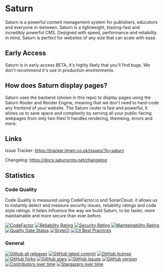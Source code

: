 # Saturn
Saturn is a powerful content management system for publishers, educators and everyone in-between. Saturn is a lightweight, blazing-fast and incredibly powerful CMS. Designed with speed, performance and reliability in mind, Saturn is perfect for websites of any size that can scale with ease.

## Early Access
Saturn is in early access BETA, it's highly likely that you'll find bugs. We don't recommend it's use in production environments.

## How does Saturn display pages?
Saturn uses the backend (shown in this repo) to display pages using the Saturn Router and Render Engine, meaning that we don't need to hard-code any frontend of your website. The Saturn router is fast and powerful, it allows us to save space and complexity by serving all your public-facing webpages from only two files! It handles rendering, themeing, errors and more.

## Links
Issue Tracker: https://tracker.lmwn.co.uk/issues/?p=saturn

Changelog: https://docs.saturncms.net/changelog

## Statistics
### Code Quality
Code Quality is measured using CodeFactor.io and SonarCloud, it allows us to instantly detect and measure security issues, reliability ratings and code style ratings. It helps influence the way we build Saturn, to be faster, more maintainable and more secure than ever before.

[![CodeFactor](https://www.codefactor.io/repository/github/lmwnweb/saturn/badge?s=f64b48d218619ac47c05eea3e8f85106d1fb4c9c)](https://www.codefactor.io/repository/github/lmwnweb/saturn)
[![Reliability Rating](https://sonarcloud.io/api/project_badges/measure?project=LMWNWeb_Saturn&metric=reliability_rating)](https://sonarcloud.io/dashboard?id=LMWNWeb_Saturn)
[![Security Rating](https://sonarcloud.io/api/project_badges/measure?project=LMWNWeb_Saturn&metric=security_rating)](https://sonarcloud.io/dashboard?id=LMWNWeb_Saturn)
[![Maintainability Rating](https://sonarcloud.io/api/project_badges/measure?project=LMWNWeb_Saturn&metric=sqale_rating)](https://sonarcloud.io/dashboard?id=LMWNWeb_Saturn)
[![Quality Gate Status](https://sonarcloud.io/api/project_badges/measure?project=LMWNWeb_Saturn&metric=alert_status)](https://sonarcloud.io/dashboard?id=LMWNWeb_Saturn)
[![StyleCI](https://github.styleci.io/repos/374477121/shield?branch=master)](https://github.styleci.io/repos/374477121?branch=master)
[![CII Best Practices](https://bestpractices.coreinfrastructure.org/projects/5217/badge)](https://bestpractices.coreinfrastructure.org/projects/5217)
### General
[![Github all releases](https://img.shields.io/github/downloads/LMWNWeb/Saturn/total.svg)](https://GitHub.com/LMWNWeb/Saturn/releases/)
[![GitHub latest commit](https://badgen.net/github/last-commit/LMWNWeb/Saturn)](https://GitHub.com/LMWNWeb/Saturn/commit/)
[![GitHub license](https://badgen.net/github/license/LMWNWeb/Saturn)](https://github.com/LMWNWeb/Saturn/blob/master/LICENSE)
[![GitHub forks](https://badgen.net/github/forks/LMWNWeb/Saturn/)](https://GitHub.com/LMWNWeb/Saturn/network/)
[![GitHub stars](https://badgen.net/github/stars/LMWNWeb/Saturn/)](https://GitHub.com/LMWNWeb/Saturn/stargazers/)
[![GitHub issues](https://badgen.net/github/issues/LMWNWeb/Saturn/)](https://GitHub.com/LMWNWeb/Saturn/issues/)
[![GitHub version](https://badge.fury.io/gh/LMWNWeb%2FSaturn.svg)](https://github.com/LMWNWeb/Saturn)
[![Contributors over time](https://contributor-graph-api.apiseven.com/contributors-svg?chart=contributorOverTime&repo=LMWNWeb/Saturn)](https://www.apiseven.com/en/contributor-graph?chart=contributorOverTime&repo=LMWNWeb/Saturn)
[![Stargazers over time](https://starchart.cc/LMWNWeb/Saturn.svg)](https://starchart.cc/LMWNWeb/Saturn)
